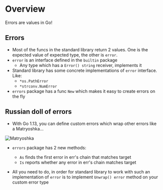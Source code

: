 # Overview

Errors are values in Go!

## Errors

- Most of the funcs in the standard library return 2 values. One is the expected value of expected type, the other is `error`.
- `error` is an interface defined in the `builtin` package
  - Any type which has a `Error() string` receiver, implements it
- Standard library has some concrete implementations of `error` interface. Like:
  - `*os.PathError`
  - `*strconv.NumError`
- `errors` package has a func `New` which makes it easy to create errors on the fly

## Russian doll of errors

- With Go 1.13, you can define custom errors which wrap other errors like a Matryoshka...

![Matryoshka](https://www.therussianstore.com/media/wysiwyg/Traditional_Russian_Matryoshka.jpg)

- `errors` package has 2 new methods:
  - `As` finds the first error in err's chain that matches target
  - `Is` reports whether any error in err's chain matches target

- All you need to do, in order for standard library to work with such an implementation of `error` is to implement `Unwrap() error` method on your custom error type
